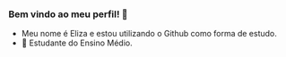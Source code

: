 ### Bem vindo ao meu perfil! 👋

- Meu nome é Eliza e estou utilizando o Github como forma de estudo.
- 🌱 Estudante do Ensino Médio.


